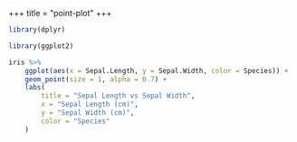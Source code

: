 +++
title = "point-plot"
+++


```r
library(dplyr)
```

```r
library(ggplot2)
```

```r
iris %>%
    ggplot(aes(x = Sepal.Length, y = Sepal.Width, color = Species)) +
    geom_point(size = 1, alpha = 0.7) +
    labs(
        title = "Sepal Length vs Sepal Width",
        x = "Sepal Length (cm)",
        y = "Sepal Width (cm)",
        color = "Species"
    )
```
